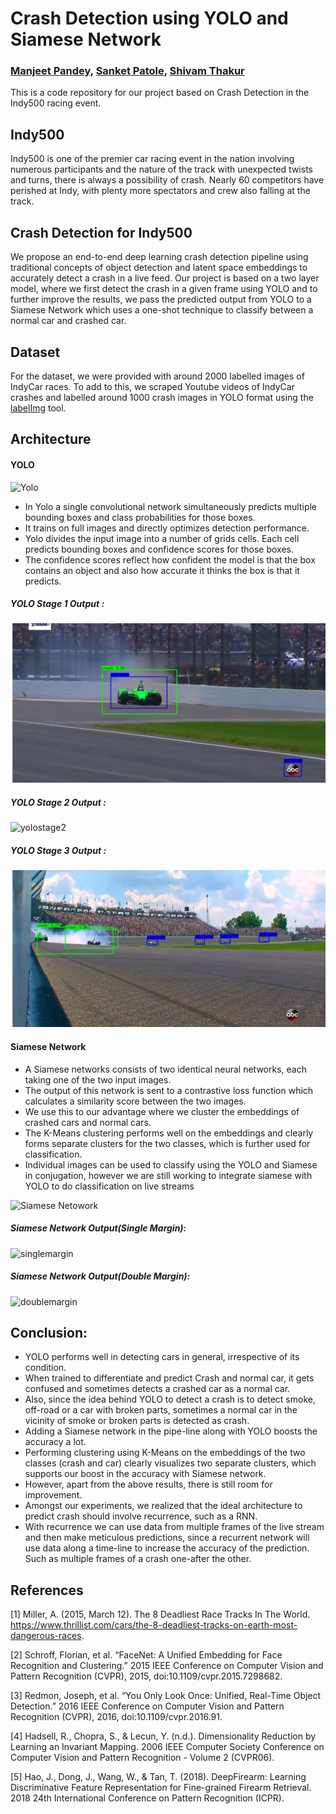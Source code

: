 # Crash Detection using YOLO and Siamese Network
### [Manjeet Pandey](https://github.com/ManjeetKP), [Sanket Patole](https://github.com/sanket-11), [Shivam Thakur](https://github.com/shivam529)
This is a code repository for our project based on Crash Detection in the Indy500 racing event.
## Indy500
Indy500 is one of the premier car racing event in the nation involving numerous participants and the nature of the track with unexpected twists and turns, there is always a possibility of crash. Nearly 60 competitors have perished at Indy, with plenty more spectators and crew also falling at the track.
## Crash Detection for Indy500
We propose an end-to-end deep learning crash detection pipeline using traditional concepts of object detection and latent space embeddings to accurately detect a crash in a live feed. Our project is based on a two layer model, where we first detect the crash in a given frame using YOLO and to further improve the results, we pass the predicted output from YOLO to a Siamese Network which uses a one-shot technique to classify between a normal car and crashed car.
## Dataset
For the dataset, we were provided with around 2000 labelled images of IndyCar races. To add to this, we scraped Youtube videos of IndyCar crashes and labelled around 1000 crash images in YOLO format using the [labelImg](https://github.com/tzutalin/labelImg) tool.
## Architecture
#### YOLO
![Yolo](https://miro.medium.com/max/640/0*WUpMWzNu_ymDyHPp.png)
 - In Yolo a single convolutional network simultaneously predicts multiple bounding boxes and class probabilities for those boxes.
 - It trains on full images and directly optimizes detection performance.
 - Yolo divides the input image into a number of grids cells. Each cell predicts bounding boxes and confidence scores for those boxes.
 - The confidence scores reflect how confident the model is that the box contains an object and also how accurate it thinks the box is that it predicts.
 ##### YOLO Stage 1 Output :
![yolostage1](https://raw.githubusercontent.com/ManjeetKP/E599-high-performance-big-data/master/fall-2019/4/code/output_data/stage11.png)
 ##### YOLO Stage 2 Output :
![yolostage2](https://i.imgur.com/3iebLRz.png)
##### YOLO Stage 3 Output :
![yolostage3](https://raw.githubusercontent.com/ManjeetKP/E599-high-performance-big-data/master/fall-2019/4/code/output_data/stage22.png)
#### Siamese Network
 - A Siamese networks consists of two identical neural networks, each taking one of the two input images.
 - The output of this network is sent to a contrastive loss function which calculates a similarity score between the two images.
 - We use this to our advantage where we cluster the embeddings of crashed cars and normal cars.
 - The K-Means clustering performs well on the embeddings and clearly forms separate clusters for the two classes, which is further used for classification.
 - Individual images can be used to classify using the YOLO and Siamese in conjugation, however we are still working to integrate siamese with YOLO to do classification on live streams
 
![Siamese Netowork](https://sites.google.com/site/quartetnetlearning/_/rsrc/1467097642046/home/siamese.jpg?height=255)

##### Siamese Network Output(Single Margin):
![singlemargin](https://i.imgur.com/xftfvrI.png)
##### Siamese Network Output(Double Margin):
![doublemargin](https://i.imgur.com/44tOpvp.png)
## Conclusion:
 -	YOLO performs well in detecting cars in general, irrespective of its condition.
 -	When trained to differentiate and predict Crash and normal car, it gets confused and sometimes detects a crashed car as a normal car.
 -	Also, since the idea behind YOLO to detect a crash is to detect smoke, off-road or a car with broken parts, sometimes a normal car in the vicinity of smoke or broken parts is detected as crash.
 -	Adding a Siamese network in the pipe-line along with YOLO boosts the accuracy a lot.
 -	Performing clustering using K-Means on the embeddings of the two classes (crash and car) clearly visualizes two separate clusters, which supports our boost in the accuracy with Siamese network.
 -	However, apart from the above results, there is still room for improvement.
 -	Amongst our experiments, we realized that the ideal architecture to predict crash should involve recurrence, such as a RNN.
 -	With recurrence we can use data from multiple frames of the live stream and then make meticulous predictions, since a recurrent network will use data along a time-line to increase the accuracy of the prediction. Such as multiple frames of a crash one-after the other.

## References

[1]	Miller, A. (2015, March 12). The 8 Deadliest Race Tracks In The World.  https://www.thrillist.com/cars/the-8-deadliest-tracks-on-earth-most-dangerous-races.

[2]	Schroff, Florian, et al. “FaceNet: A Unified Embedding for Face Recognition and Clustering.” 2015 IEEE Conference on Computer Vision and Pattern Recognition (CVPR), 2015, doi:10.1109/cvpr.2015.7298682.

[3] 	Redmon, Joseph, et al. “You Only Look Once: Unified, Real-Time Object Detection.” 2016 IEEE Conference on Computer Vision and Pattern Recognition (CVPR), 2016, doi:10.1109/cvpr.2016.91.

[4]	Hadsell, R., Chopra, S., & Lecun, Y. (n.d.). Dimensionality Reduction by Learning an Invariant Mapping. 2006 IEEE Computer Society Conference on Computer Vision and Pattern Recognition - Volume 2 (CVPR06). 

[5]	Hao, J., Dong, J., Wang, W., & Tan, T. (2018). DeepFirearm: Learning Discriminative Feature Representation for Fine-grained Firearm Retrieval. 2018 24th International Conference on Pattern Recognition (ICPR). 
